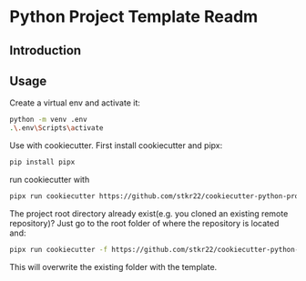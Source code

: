 # Python Project Template Readm

## Introduction

## Usage

Create a virtual env and activate it:

```bash
python -m venv .env
.\.env\Scripts\activate
```

Use with cookiecutter. First install cookiecutter and pipx:

```bash
pip install pipx
```

run cookiecutter with

```bash
pipx run cookiecutter https://github.com/stkr22/cookiecutter-python-project
```

The project root directory already exist(e.g. you cloned an existing remote repository)? Just go to the root folder of where the repository is located and:

```bash
pipx run cookiecutter -f https://github.com/stkr22/cookiecutter-python-project
```

This will overwrite the existing folder with the template. 
